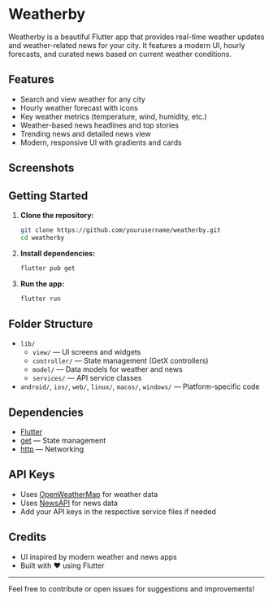 # Weatherby

Weatherby is a beautiful Flutter app that provides real-time weather updates and weather-related news for your city. It features a modern UI, hourly forecasts, and curated news based on current weather conditions.

## Features
- Search and view weather for any city
- Hourly weather forecast with icons
- Key weather metrics (temperature, wind, humidity, etc.)
- Weather-based news headlines and top stories
- Trending news and detailed news view
- Modern, responsive UI with gradients and cards

## Screenshots
<!-- Add your screenshots here -->

## Getting Started
1. **Clone the repository:**
   ```sh
   git clone https://github.com/yourusername/weatherby.git
   cd weatherby
   ```
2. **Install dependencies:**
   ```sh
   flutter pub get
   ```
3. **Run the app:**
   ```sh
   flutter run
   ```

## Folder Structure
- `lib/`
  - `view/` — UI screens and widgets
  - `controller/` — State management (GetX controllers)
  - `model/` — Data models for weather and news
  - `services/` — API service classes
- `android/`, `ios/`, `web/`, `linux/`, `macos/`, `windows/` — Platform-specific code

## Dependencies
- [Flutter](https://flutter.dev/)
- [get](https://pub.dev/packages/get) — State management
- [http](https://pub.dev/packages/http) — Networking

## API Keys
- Uses [OpenWeatherMap](https://openweathermap.org/api) for weather data
- Uses [NewsAPI](https://newsapi.org/) for news data
- Add your API keys in the respective service files if needed

## Credits
- UI inspired by modern weather and news apps
- Built with ❤️ using Flutter

---
Feel free to contribute or open issues for suggestions and improvements!
